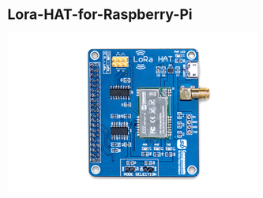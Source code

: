 # Lora-HAT-for-Raspberry-Pi

<img src= "https://github.com/sbcshop/Lora-HAT-for-Raspberry-Pi/blob/main/images/img.png" />

